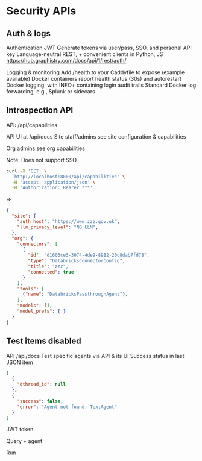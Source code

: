 
# Security APIs

## Auth & logs


Authentication
JWT
Generate tokens via user/pass, SSO, and personal API key
Language-neutral REST, +  convenient clients in Python, JS
https://hub.graphistry.com/docs/api/1/rest/auth/

Logging & monitoring
Add /health to your Caddyfile to expose (example available)
Docker containers report health status (30s) and autorestart
Docker logging, with INFO+ containing login audit trails
Standard Docker log forwarding, e.g., Splunk or sidecars


## Introspection API


API: /api/capabilities

API UI at /api/docs
 Site staff/admins see site 
configuration & capabilities 

Org admins see org capabilities

Note: Does not support SSO

 
```bash
curl -X 'GET' \
  'http://localhost:8000/api/capabilities' \
  -H 'accept: application/json' \
  -H 'Authorization: Bearer ***'
```

=>

```json
{
  "site": {
    "auth_host": "https://www.zzz.gov.uk",
    "llm_privacy_level": "NO_LLM",
  },
  "org": {
    "connectors": [
      {
        "id": "d1603ce3-3074-4de9-8982-20c8dab7fd78",
        "type": "DatabricksConnectorConfig",
        "title": "zzz",
        "connected": true
      }
    ],
    "tools": [
      {"name": "DatabricksPassthroughAgent"},
    ],
    "models": [],
    "model_prefs": { }
  }
}
```

## Test items disabled


API
/api/docs
Test specific agents via API & its UI
Success status in last JSON item  

```json
[
  {
    "dthread_id": null
  },
  {
    "success": false,
    "error": "Agent not found: TextAgent"
  }
]
```

JWT token

Query + agent

Run
